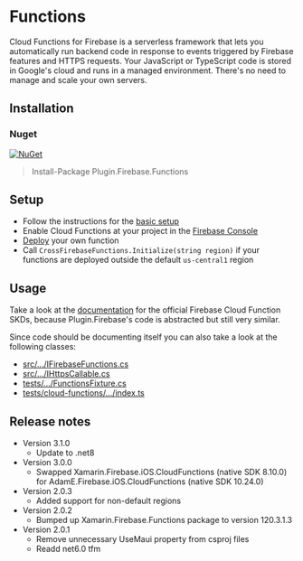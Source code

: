 # Functions

Cloud Functions for Firebase is a serverless framework that lets you automatically run backend code in response to events triggered by Firebase features and HTTPS requests. Your JavaScript or TypeScript code is stored in Google's cloud and runs in a managed environment. There's no need to manage and scale your own servers.

## Installation
### Nuget
[![NuGet](https://img.shields.io/nuget/v/plugin.firebase.functions.svg?maxAge=86400&style=flat)](https://www.nuget.org/packages/Plugin.Firebase.Functions/)

> Install-Package Plugin.Firebase.Functions

## Setup

- Follow the instructions for the [basic setup](https://github.com/TobiasBuchholz/Plugin.Firebase/blob/master/README.md#basic-setup)
- Enable Cloud Functions at your project in the [Firebase Console](https://console.firebase.google.com/)
- [Deploy](https://firebase.google.com/docs/functions/get-started?hl=en) your own function
- Call `CrossFirebaseFunctions.Initialize(string region)` if your functions are deployed outside the default `us-central1` region

## Usage

Take a look at the [documentation](https://firebase.google.com/docs/functions/callable?hl=en#call_the_function) for the official Firebase Cloud Function SKDs, because Plugin.Firebase's code is abstracted but still very similar.

Since code should be documenting itself you can also take a look at the following classes:
- [src/.../IFirebaseFunctions.cs](https://github.com/TobiasBuchholz/Plugin.Firebase/blob/master/src/Shared/Functions/IFirebaseFunctions.cs)
- [src/.../IHttpsCallable.cs](https://github.com/TobiasBuchholz/Plugin.Firebase/blob/master/src/Shared/Functions/IHttpsCallable.cs)
- [tests/.../FunctionsFixture.cs](https://github.com/TobiasBuchholz/Plugin.Firebase/blob/master/tests/Plugin.Firebase.IntegrationTests/Functions/FunctionsFixture.cs)
- [tests/cloud-functions/.../index.ts](https://github.com/TobiasBuchholz/Plugin.Firebase/blob/master/tests/cloud-functions/functions/src/index.ts)

## Release notes
- Version 3.1.0
  - Update to .net8
- Version 3.0.0
  - Swapped Xamarin.Firebase.iOS.CloudFunctions (native SDK 8.10.0) for AdamE.Firebase.iOS.CloudFunctions (native SDK 10.24.0)
- Version 2.0.3
  - Added support for non-default regions
- Version 2.0.2
  - Bumped up Xamarin.Firebase.Functions package to version 120.3.1.3
- Version 2.0.1
  - Remove unnecessary UseMaui property from csproj files
  - Readd net6.0 tfm
